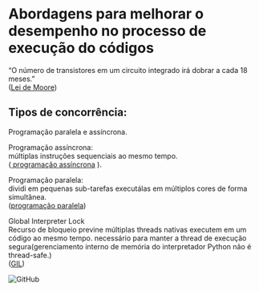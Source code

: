 
# Abordagens para melhorar o desempenho no processo de execução do códigos 

“O número de transistores em um circuito integrado irá dobrar a cada 18 meses.”   
([Lei de Moore](https://mittechreview.com.br/nos-nao-estamos-preparados-para-o-fim-da-lei-de-moore/))
 
 
 
 ## Tipos  de concorrência:  
Programação paralela e assíncrona.

Programação assíncrona:  
múltiplas instruções sequenciais
ao mesmo tempo.         
([ programação assíncrona](https://developer.mozilla.org/pt-BR/docs/Learn/JavaScript/Asynchronous/Concepts)
).

Programação paralela:   
dividi em pequenas sub-tarefas executálas em múltiplos cores de forma simultânea.  
([programação paralela](https://pt.wikipedia.org/wiki/Computa%C3%A7%C3%A3o_paralela
))

Global Interpreter Lock  
 Recurso de bloqueio  previne  múltiplas threads nativas executem em um código ao mesmo tempo.
necessário para manter a thread de execução segura(gerenciamento interno de memória do
interpretador Python não é thread-safe.)  
([GIL](https://www.machinelearningplus.com/python/python-global-interpreter-lock-gil/))



 ![GitHub](https://img.shields.io/badge/python-3.9-blue) 
